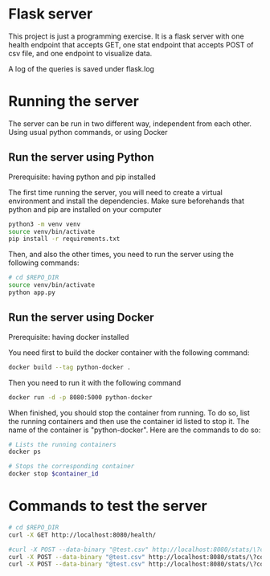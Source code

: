 # Flask server
This project is just a programming exercise. It is a flask server with one health endpoint that accepts GET, one stat endpoint that accepts POST of csv file, and one endpoint to visualize data.

A log of the queries is saved under flask.log

# Running the server
The server can be run in two different way, independent from each other. Using usual python commands, or using Docker

## Run the server using Python
Prerequisite: having python and pip installed

The first time running the server, you will need to create a virtual environment and install the dependencies. Make sure beforehands that python and pip are installed on your computer

```BASH
python3 -m venv venv
source venv/bin/activate
pip install -r requirements.txt
```

Then, and also the other times, you need to run the server using the following commands:
```BASH
# cd $REPO_DIR 
source venv/bin/activate
python app.py
```

## Run the server using Docker
Prerequisite: having docker installed

You need first to build the docker container with the following command:
```BASH
docker build --tag python-docker .
```

Then you need to run it with the following command
```BASH
docker run -d -p 8080:5000 python-docker
```

When finished, you should stop the container from running. To do so, list the running containers and then use the container id listed to stop it. The name of the container is "python-docker". Here are the commands to do so:
```BASH
# Lists the running containers
docker ps

# Stops the corresponding container
docker stop $container_id
```


# Commands to test the server
```BASH
# cd $REPO_DIR 
curl -X GET http://localhost:8080/health/

#curl -X POST --data-binary "@test.csv" http://localhost:8080/stats/\?column\=$column\&sep\=$separator
curl -X POST --data-binary "@test.csv" http://localhost:8080/stats/\?column\=Krankenhauskosten\&sep\=\;
curl -X POST --data-binary "@test.csv" http://localhost:8080/stats/\?column\=ICD%20E11%20-%20liegt%20vor\&sep\=\;

```